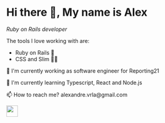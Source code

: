 # Hi there 👋, My name is Alex

<em>Ruby on Rails developer</em>

The tools I love working with are:
- Ruby on Rails 💎
- CSS and Slim 👨‍🎨
<p>🔭 I'm currently working as software engineer for Reporting21</p>
<p>🌱 I'm currently learning Typescript, React and Node.js</p>
<p>📫 How to reach me? alexandre.vrla@gmail.com</p>

<a href="https://www.linkedin.com/in/alexandre-vrla/"><img src="https://img.shields.io/badge/linkedin-%230077B5.svg?style=for-the-badge&logo=linkedin&logoColor=white" style="margin-bottom: 4px;" height="30px" target="_blank"></a>
</p>
